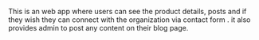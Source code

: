 This is an web app where users can see the product details, posts and if they wish they can connect with the organization via contact form . it also provides admin to post any content on their blog page.
